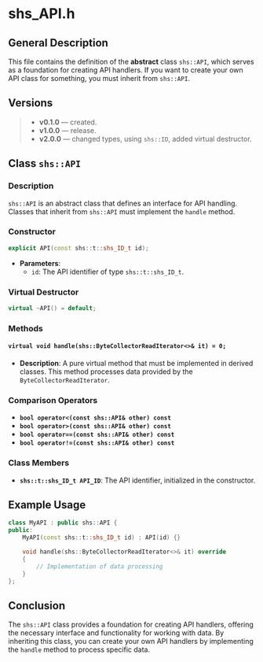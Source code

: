# shs_API.h

## General Description

This file contains the definition of the **abstract** class `shs::API`, which serves as a foundation for creating API handlers. If you want to create your own API class for something, you must inherit from `shs::API`.

## Versions
>
> - **v0.1.0** — created.
> - **v1.0.0** — release.
> - **v2.0.0** — changed types, using `shs::ID`, added virtual destructor.
>
## Class `shs::API`

### Description

`shs::API` is an abstract class that defines an interface for API handling. Classes that inherit from `shs::API` must implement the `handle` method.

### Constructor

```cpp
explicit API(const shs::t::shs_ID_t id);
```

- **Parameters**:
  - `id`: The API identifier of type `shs::t::shs_ID_t`.

### Virtual Destructor

```cpp
virtual ~API() = default;
```

### Methods

#### `virtual void handle(shs::ByteCollectorReadIterator<>& it) = 0;`

- **Description**: A pure virtual method that must be implemented in derived classes. This method processes data provided by the `ByteCollectorReadIterator`.

### Comparison Operators

- **`bool operator<(const shs::API& other) const`**
- **`bool operator>(const shs::API& other) const`**
- **`bool operator==(const shs::API& other) const`**
- **`bool operator!=(const shs::API& other) const`**

### Class Members

- **`shs::t::shs_ID_t API_ID`**: The API identifier, initialized in the constructor.

## Example Usage

```cpp
class MyAPI : public shs::API {
public:
    MyAPI(const shs::t::shs_ID_t id) : API(id) {}

    void handle(shs::ByteCollectorReadIterator<>& it) override 
    {
        // Implementation of data processing
    }
};
```

## Conclusion

The `shs::API` class provides a foundation for creating API handlers, offering the necessary interface and functionality for working with data. By inheriting this class, you can create your own API handlers by implementing the `handle` method to process specific data.

